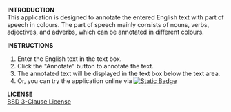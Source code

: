 **INTRODUCTION**  
This application is designed to annotate the entered English text with part of speech in colours. The part of speech
mainly consists of nouns, verbs, adjectives, and adverbs, which can be annotated in different colours.

**INSTRUCTIONS**

1. Enter the English text in the text box.
2. Click the "Annotate" button to annotate the text.
3. The annotated text will be displayed in the text box below the text area.
4. Or, you can try the application online
   via [![Static Badge](https://img.shields.io/badge/Open%20in%20Streamlit-Daochashao-red?style=for-the-badge&logo=streamlit&labelColor=white)](https://text-annotator.streamlit.app/)

**LICENSE**  
[BSD 3-Clause License](LICENSE)
